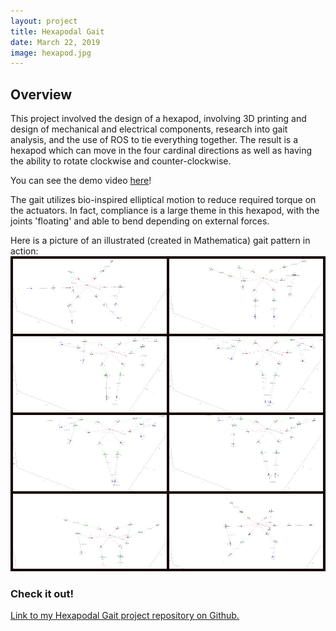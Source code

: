 ```yaml
---
layout: project
title: Hexapodal Gait
date: March 22, 2019
image: hexapod.jpg
---
```


## Overview
This project involved the design of a hexapod, involving 3D printing and design of mechanical and electrical components, research into gait analysis, and the use of ROS to tie everything together. The result is a hexapod which can move in the four cardinal directions as well as having the ability to rotate clockwise and counter-clockwise.

You can see the demo video [here](https://www.youtube.com/watch?v=c8YuM24-HN4&feature=youtu.be)!

The gait utilizes bio-inspired elliptical motion to reduce required torque on the actuators. In fact, compliance is a large theme in this hexapod, with the joints 'floating' and able to bend depending on external forces.

Here is a picture of an illustrated (created in Mathematica) gait pattern in action:
![](https://github.com/mossti/Portfolio/blob/gh-pages/public/images/pjimage.jpg)



### Check it out!
[Link to my Hexapodal Gait project repository on Github.](https://github.com/mossti/winterproject_hexapod)
